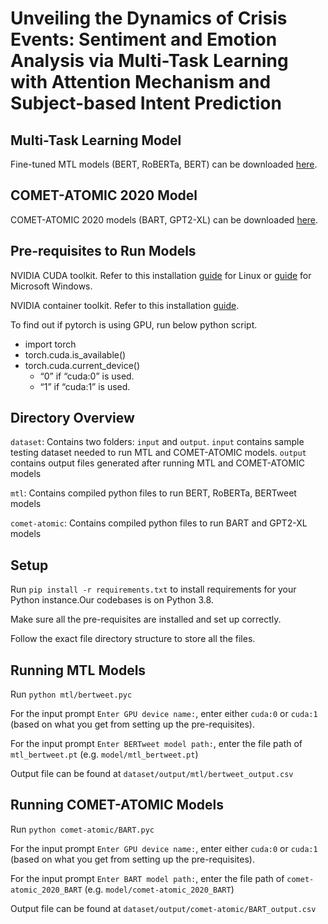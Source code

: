 # Unveiling the Dynamics of Crisis Events: Sentiment and Emotion Analysis via Multi-Task Learning with Attention Mechanism and Subject-based Intent Prediction

## Multi-Task Learning Model

Fine-tuned MTL models (BERT, RoBERTa, BERT) can be downloaded [here](https://drive.google.com/drive/folders/1xNaOG-4VS2emW2N7IStLm-E2EzAltbde?usp=sharing).

## COMET-ATOMIC 2020 Model

COMET-ATOMIC 2020 models (BART, GPT2-XL) can be downloaded [here](https://github.com/allenai/comet-atomic-2020).


## Pre-requisites to Run Models

NVIDIA CUDA toolkit. Refer to this installation [guide](https://docs.nvidia.com/cuda/cuda-installation-guide-linux/index.html) for Linux or [guide](https://docs.nvidia.com/cuda/cuda-installation-guide-microsoft-windows/index.html) for Microsoft Windows.

NVIDIA container toolkit. Refer to this installation [guide](https://docs.nvidia.com/datacenter/cloud-native/container-toolkit/latest/install-guide.html).

To find out if pytorch is using GPU, run below python script.
  * import torch
  * torch.cuda.is_available()
  * torch.cuda.current_device()
      * “0” if “cuda:0” is used.
      * “1” if “cuda:1” is used.

## Directory Overview
`dataset`: Contains two folders: `input` and `output`. `input` contains sample testing dataset needed to run MTL and COMET-ATOMIC models. `output` contains output files generated after running MTL and COMET-ATOMIC models

`mtl`: Contains compiled python files to run BERT, RoBERTa, BERTweet models

`comet-atomic`: Contains compiled python files to run BART and GPT2-XL models


## Setup
Run `pip install -r requirements.txt` to install requirements for your Python instance.Our codebases is on Python 3.8.

Make sure all the pre-requisites are installed and set up correctly. 

Follow the exact file directory structure to store all the files. 

## Running MTL Models

Run `python mtl/bertweet.pyc` 

For the input prompt `Enter GPU device name:`, enter either `cuda:0` or `cuda:1` (based on what you get from setting up the pre-requisites). 

For the input prompt `Enter BERTweet model path:`, enter the file path of `mtl_bertweet.pt` (e.g. `model/mtl_bertweet.pt`)

Output file can be found at `dataset/output/mtl/bertweet_output.csv`

## Running COMET-ATOMIC Models

Run `python comet-atomic/BART.pyc` 

For the input prompt `Enter GPU device name:`, enter either `cuda:0` or `cuda:1` (based on what you get from setting up the pre-requisites). 

For the input prompt `Enter BART model path:`, enter the file path of `comet-atomic_2020_BART` (e.g. `model/comet-atomic_2020_BART`)

Output file can be found at `dataset/output/comet-atomic/BART_output.csv`












